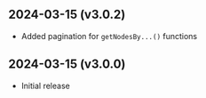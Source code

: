 2024-03-15 (v3.0.2)
-------------------
- Added pagination for `getNodesBy...()` functions

2024-03-15 (v3.0.0)
-------------------
- Initial release